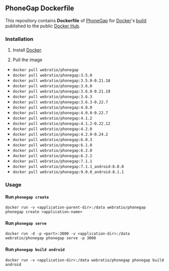 ## PhoneGap Dockerfile

This repository contains **Dockerfile** of [PhoneGap](http://phonegap.com/) for [Docker](https://www.docker.com/)'s [build](https://registry.hub.docker.com/u/webratio/phonegap/) published to the public [Docker Hub](https://hub.docker.com/).

### Installation

1. Install [Docker](https://www.docker.com/).

2. Pull the image
  * `docker pull webratio/phonegap`
  * `docker pull webratio/phonegap:3.5.0`
  * `docker pull webratio/phonegap:3.5.0-0.21.18`
  * `docker pull webratio/phonegap:3.6.0`
  * `docker pull webratio/phonegap:3.6.0-0.21.19`
  * `docker pull webratio/phonegap:3.6.3`
  * `docker pull webratio/phonegap:3.6.3-0.22.7`
  * `docker pull webratio/phonegap:4.0.0`
  * `docker pull webratio/phonegap:4.0.0-0.22.7`
  * `docker pull webratio/phonegap:4.1.2`
  * `docker pull webratio/phonegap:4.1.2-0.22.12`
  * `docker pull webratio/phonegap:4.2.0`
  * `docker pull webratio/phonegap:4.2.0-0.24.2`
  * `docker pull webratio/phonegap:6.0.3`
  * `docker pull webratio/phonegap:6.1.0`
  * `docker pull webratio/phonegap:6.2.0`
  * `docker pull webratio/phonegap:6.2.2`
  * `docker pull webratio/phonegap:7.1.1`
  * `docker pull webratio/phonegap:7.1.1_android-8.0.0`
  * `docker pull webratio/phonegap:9.0.0_android-8.1.1`
  
### Usage

#### Run `phonegap create`

    docker run -v <application-parent-dir>:/data webratio/phonegap phonegap create <application-name>

#### Run `phonegap serve`

    docker run -d -p <port>:3000 -v <application-dir>:/data webratio/phonegap phonegap serve -p 3000

#### Run `phonegap build android`

    docker run -v <application-dir>:/data webratio/phonegap phonegap build android
